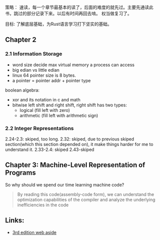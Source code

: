 策略：
速读，每一个章节最基本的读了，后面的难度的就先过。主要先通读此书，跳过的部分记录下来。以后有时间再回去啃。
权当做复习了。

目标:
了解底层基础，为Rust语言学习打下坚实的基础。


## Chapter 2

### 2.1 Information Storage
* word size decide max virtual memory a process can access
* big edian vs little edian
* linux 64 pointer size is 8 bytes. 
* a pointer = pointer addr + pointer type

boolean algebra:
* xor and its notation in c and math
* bitwise left shift and right shift, right shift has two types:
    * logical (fill left with zero)
    * arithmetic (fill left with arithmetic sign)

### 2.2 Integer Representations

2.24-2.3: skiped, too long.
2.32: skiped, due to previous skiped section(which this section depended on), it make things harder for me to understand it.
2.33-2.4: skiped
2.43-skiped


## Chapter 3: Machine-Level Representation of Programs

So why should we spend our time learning machine code? 
> By reading this code(assembly-code form), we can understand
the optimization capabilities of the compiler and analyze the underlying
inefficiencies in the code







## Links:
* [3rd edition web aside](http://csapp.cs.cmu.edu/)